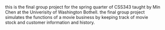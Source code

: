 this is the final group project for the spring quarter of CSS343 taught by Min Chen at the Univerisity of Washington Bothell. the final group project simulates the functions of a 
movie business by keeping track of movie stock and customer information and history. 

